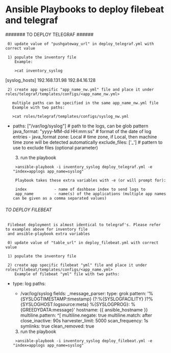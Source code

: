 # Ansible Playbooks to deploy filebeat and telegraf

####### TO DEPLOY TELEGRAF ######

     0) update value of "pushgateway_url" in deploy_telegraf.yml with correct value

     1) populate the inventory file
        Example:

        >cat inventory_syslog


[syslog_hosts]
192.168.131.98
192.84.16.128


     2) create app specific "app_name_nw.yml" file and place it under roles/telegraf/templates/configs/<app_name_nw.yml>
  
       multiple paths can be specified in the same app_name_nw.yml file
       Example with two paths:

       >cat roles/telegraf/templates/configs/syslog_nw.yml


- paths: ["/var/log/syslog"]        # path to the logs, can be glob pattern
  java_format: "yyyy-MM-dd HH:mm:ss"                  # format of the date of log entries - java_format
  zone: Local                                         # time zone, if Local, then machine time zone will be detected automatically
  exclude_files: ['_']                                # pattern to use to exclude files (optional parameter)
 

     3) run the playbook

       >ansible-playbook -i inventory_syslog deploy_telegraf.yml -e "index=applogs app_name=syslog"

       Playbook takes these extra variables with -e (or will prompt for): 

       index            - name of dashbase index to send logs to 
       app_name         - name(s) of the applications (multiple app names can be given as a comma separated values)
 



###### TO DEPLOY FILEBEAT ######

     Filebeat deployment is almost identical to telegraf's. Please refer to examples above for inventory file
     and ansible-playbook extra variables

     0) update value of "table_url" in deploy_filebeat.yml with correct value

     1) populate the inventory file

     2) create app specific filebeat "yml" file and place it under roles/filebeat/templates/configs/<app_name.yml>
        Example of filebeat "yml" file with two paths:


- type: log
  paths:
    - /var/log/syslog
  fields:
    _message_parser:
      type: grok
      pattern: '%{SYSLOGTIMESTAMP:timestamp} (?:%{SYSLOGFACILITY} )?%{SYSLOGHOST:logsource:meta} %{SYSLOGPROG}: %{GREEDYDATA:message}'
    hostname: {{ ansible_hostname }}
  multiline.pattern: ^\[
  multiline.negate: true
  multiline.match: after
  close_inactive: 90s
  harvester_limit: 5000
  scan_frequency: 1s
  symlinks: true
  clean_removed: true

     3) run the playbook

       >ansible-playbook -i inventory_syslog deploy_filebeat.yml -e "index=applogs app_name=syslog"

